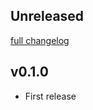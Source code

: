## Unreleased
[full changelog](http://github.com/sue445/rubicure/compare/v0.1.0...master)

## v0.1.0
* First release
